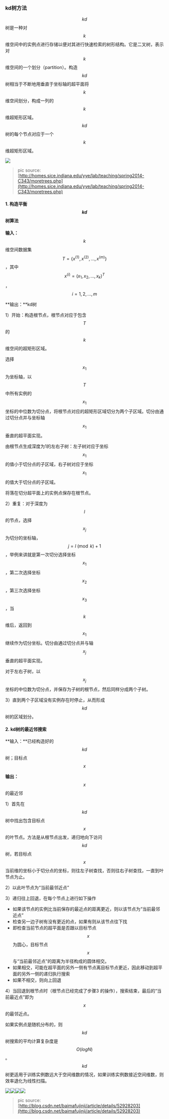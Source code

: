 ### kd树方法

$$kd$$树是一种对$$k$$维空间中的实例点进行存储以便对其进行快速检索的树形结构。它是二叉树，表示对$$k$$维空间的一个划分（partition）。构造$$kd$$树相当于不断地用垂直于坐标轴的超平面将$$k$$维空间划分，构成一列的$$k$$维超矩形区域。$$kd$$树的每个节点对应于一个$$k$$维超矩形区域。

![](/assets/kd-tree.png)

> pic source: [http://homes.sice.indiana.edu/yye/lab/teaching/spring2014-C343/moretrees.php](http://homes.sice.indiana.edu/yye/lab/teaching/spring2014-C343/moretrees.php)

#### 1. 构造平衡$$kd$$树算法

**输入：**$$k$$维空间数据集$$T=\{x^{(1)},x^{(2)},...,x^{(m)}\}$$，其中$$x^{(i)}=(x_1, x_2, ..., x_k)^T$$，$$i=1,2,...,m$$

**输出：**kd树

1）开始：构造根节点，根节点对应于包含$$T$$的$$k$$维空间的超矩形区域。

选择$$x_1$$为坐标轴，以$$T$$中所有实例的$$x_1$$坐标的中位数为切分点，将根节点对应的超矩形区域切分为两个子区域。切分由通过切分点并与坐标轴$$x_1$$垂直的超平面实现。

由根节点生成深度为1的左右子树：左子树对应于坐标$$x_1$$的值小于切分点的子区域，右子树对应于坐标$$x_1$$的值大于切分点的子区域。

将落在切分超平面上的实例点保存在根节点。

2）重复：对于深度为$$l$$的节点，选择$$x_j$$为切分的坐标轴，$$j=l\pmod k+1$$，举例来讲就是第一次切分选择坐标$$x_1$$，第二次选择坐标$$x_2$$，第三次选择坐标$$x_3$$，当$$k$$维后，返回到$$x_1$$继续作为切分坐标。切分由通过切分点并与轴$$x_j$$垂直的超平面实现。

对于左右子树，以$$x_j$$坐标的中位数为切分点，并保存为子树的根节点，然后同样分成两个子树。

3）直到两个子区域没有实例存在时停止，从而形成$$kd$$树的区域划分。

#### 2. kd树的最近邻搜索

**输入：**已经构造好的$$kd$$树；目标点$$x$$

**输出：**$$x $$的最近邻

1）首先在$$kd$$树中找出包含目标点$$x$$的叶节点。方法是从根节点出发，递归地向下访问$$kd$$树，若目标点$$x$$当前维的坐标小于切分点的坐标，则往左子树查找，否则往右子树查找，一直到叶节点为止。

2）以此叶节点为“当前最邻近点”

3）递归往上回退，在每个节点上进行如下操作

* 如果该节点的实例比当前保存的最近点的距离更近，则以该节点为“当前最邻近点”
* 检查另一边子树有没有更近的点，如果有则从该节点往下找
* 即检查当前节点的超平面是否跟以目标节点$$x $$为圆心，目标节点$$x$$与“当前最邻近点”的距离为半径构成的圆体相交。
* 如果相交，可能在超平面的另外一侧有节点离目标节点更近，因此移动到超平面的另外一侧的递归执行搜索
* 如果不相交，则向上回退

4）当回退到根节点时（根节点已经完成了步骤3 的操作），搜索结束，最后的“当前最近点”即为$$x$$的最邻近点。

如果实例点是随机分布的，则$$kd$$树搜索的平均计算复杂度是$$O(logN)$$。$$kd$$树更适用于训练实例数远大于空间维数的情况，如果训练实例数接近空间维数，则效率退化为线性扫描。

![](/assets/kd-tree3.png)![](/assets/kd-tree4.png)![](/assets/kd-tree5.png)![](/assets/kd-tree6.png)

> pic source: [http://blog.csdn.net/baimafujinji/article/details/52928203](http://blog.csdn.net/baimafujinji/article/details/52928203)



